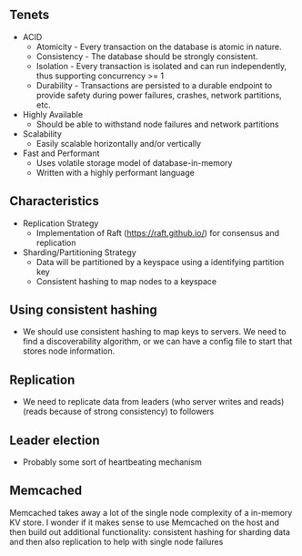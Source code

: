## Tenets
* ACID
    * Atomicity - Every transaction on the database is atomic in nature.
    * Consistency - The database should be strongly consistent.
    * Isolation - Every transaction is isolated and can run independently, thus supporting concurrency >= 1
    * Durability - Transactions are persisted to a durable endpoint to provide safety during power failures, crashes, network partitions, etc.
* Highly Available
    * Should be able to withstand node failures and network partitions
* Scalability
    * Easily scalable horizontally and/or vertically
* Fast and Performant
    * Uses volatile storage model of database-in-memory
    * Written with a highly performant language

## Characteristics
* Replication Strategy
    * Implementation of Raft (https://raft.github.io/) for consensus and replication
* Sharding/Partitioning Strategy
    * Data will be partitioned by a keyspace using a identifying partition key
    * Consistent hashing to map nodes to a keyspace


## Using consistent hashing
* We should use consistent hashing to map keys to servers. We need to find a discoverability algorithm, or we can have a config file to start that stores node information.

## Replication
* We need to replicate data from leaders (who server writes and reads) (reads because of strong consistency) to followers

## Leader election
* Probably some sort of heartbeating mechanism

## Memcached
Memcached takes away a lot of the single node complexity of a in-memory KV store. I wonder if it makes sense to use Memcached on the host and then build out additional functionality: consistent hashing for sharding data and then also replication to help with single node failures
